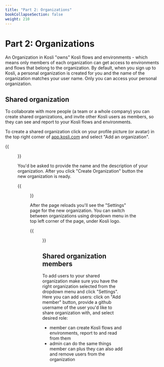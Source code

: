 ```yaml
---
title: "Part 2: Organizations"
bookCollapseSection: false
weight: 210
---
```

# Part 2: Organizations

An Organization in Kosli "owns" Kosli flows and environments - which means only members of each organization can get access to environments and flows that belong to the organization.
By default, when you sign up to Kosli, a personal organization is created for you and the name of the organization matches your user name. Only you can access your personal organization.

## Shared organization

To collaborate with more people (a team or a whole company) you can create shared organizations, and invite other Kosli users as members, so they can see and report to your Kosli flows and environments.

To create a shared organization click on your profile picture (or avatar) in the top right corner of [app.kosli.com](https://app.kosli.com) and select "Add an organization". 

{{<figure src="/images/add-org.png" alt="Add an organization" width="250">}}


You'd be asked to provide the name and the description of your organization. After you click "Create Organization" button the new organization is ready. 

{{<figure src="/images/add-org-form.png" alt="New organization form" width="900">}}

After the page reloads you'll see the "Settings" page for the new organization. 
You can switch between organizations using dropdown menu in the top left corner of the page, under Kosli logo. 

{{<figure src="/images/select-org.png" alt="org page" width="900">}}


## Shared organization members 

To add users to your shared organization make sure you have the right organization selected from the dropdown menu and click "Settings".  
Here you can add users: click on "Add member" button, provide a github username of the user you'd like to share organization with, and select desired role:
* member can create Kosli flows and environments, report to and read from them
* admin can do the same things member can plus they can also add and remove users from the organization 